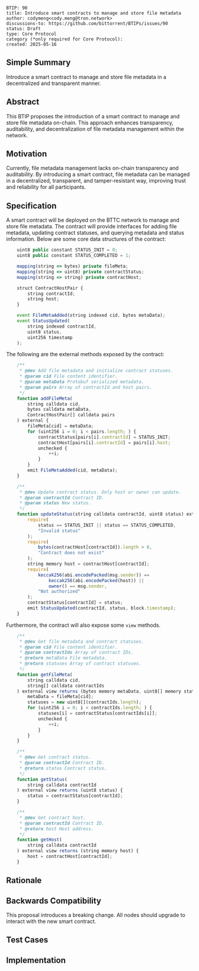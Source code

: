 ```
BTIP: 90
title: Introduce smart contracts to manage and store file metadata
author: codymeng<cody.meng@tron.network>
discussions-to: https://github.com/bittorrent/BTIPs/issues/90
status: Draft
type: Core Protocol
category (*only required for Core Protocol):
created: 2025-05-16
```

## Simple Summary

Introduce a smart contract to manage and store file metadata in a decentralized and transparent manner.

## Abstract

This BTIP proposes the introduction of a smart contract to manage and store file metadata on-chain. This approach enhances transparency, auditability, and decentralization of file metadata management within the network.

## Motivation

Currently, file metadata management lacks on-chain transparency and auditability. By introducing a smart contract, file metadata can be managed in a decentralized, transparent, and tamper-resistant way, improving trust and reliability for all participants.

## Specification

A smart contract will be deployed on the BTTC network to manage and store file metadata. The contract will provide interfaces for adding file metadata, updating contract statuses, and querying metadata and status information. Below are some core data structures of the contract:

```javascript
    uint8 public constant STATUS_INIT = 0;
    uint8 public constant STATUS_COMPLETED = 1;

    mapping(string => bytes) private fileMeta;
    mapping(string => uint8) private contractStatus;
    mapping(string => string) private contractHost;

    struct ContractHostPair {
        string contractId;
        string host;
    }

    event FileMetaAdded(string indexed cid, bytes metaData);
    event StatusUpdated(
        string indexed contractId,
        uint8 status,
        uint256 timestamp
    );

```

The following are the external methods exposed by the contract:

```javascript
    /**
     * @dev Add file metadata and initialize contract statuses.
     * @param cid File content identifier.
     * @param metaData Protobuf serialized metadata.
     * @param pairs Array of contractId and host pairs.
     */
    function addFileMeta(
        string calldata cid,
        bytes calldata metaData,
        ContractHostPair[] calldata pairs
    ) external {
        fileMeta[cid] = metaData;
        for (uint256 i = 0; i < pairs.length; ) {
            contractStatus[pairs[i].contractId] = STATUS_INIT;
            contractHost[pairs[i].contractId] = pairs[i].host;
            unchecked {
                ++i;
            }
        }
        emit FileMetaAdded(cid, metaData);
    }

    /**
     * @dev Update contract status. Only host or owner can update.
     * @param contractId Contract ID.
     * @param status New status.
     */
    function updateStatus(string calldata contractId, uint8 status) external {
        require(
            status == STATUS_INIT || status == STATUS_COMPLETED,
            "Invalid status"
        );
        require(
            bytes(contractHost[contractId]).length > 0,
            "Contract does not exist"
        );
        string memory host = contractHost[contractId];
        require(
            keccak256(abi.encodePacked(msg.sender)) ==
                keccak256(abi.encodePacked(host)) ||
                owner() == msg.sender,
            "Not authorized"
        );
        contractStatus[contractId] = status;
        emit StatusUpdated(contractId, status, block.timestamp);
    }
```

Furthermore, the contract will also expose some `view` methods.

```javascript
    /**
     * @dev Get file metadata and contract statuses.
     * @param cid File content identifier.
     * @param contractIds Array of contract IDs.
     * @return metaData File metadata.
     * @return statuses Array of contract statuses.
     */
    function getFileMeta(
        string calldata cid,
        string[] calldata contractIds
    ) external view returns (bytes memory metaData, uint8[] memory statuses) {
        metaData = fileMeta[cid];
        statuses = new uint8[](contractIds.length);
        for (uint256 i = 0; i < contractIds.length; ) {
            statuses[i] = contractStatus[contractIds[i]];
            unchecked {
                ++i;
            }
        }
    }

    /**
     * @dev Get contract status.
     * @param contractId Contract ID.
     * @return status Contract status.
     */
    function getStatus(
        string calldata contractId
    ) external view returns (uint8 status) {
        status = contractStatus[contractId];
    }

    /**
     * @dev Get contract host.
     * @param contractId Contract ID.
     * @return host Host address.
     */
    function getHost(
        string calldata contractId
    ) external view returns (string memory host) {
        host = contractHost[contractId];
    }
```

## Rationale

## Backwards Compatibility

This proposal introduces a breaking change. All nodes should upgrade to interact with the new smart contract.

## Test Cases

## Implementation
